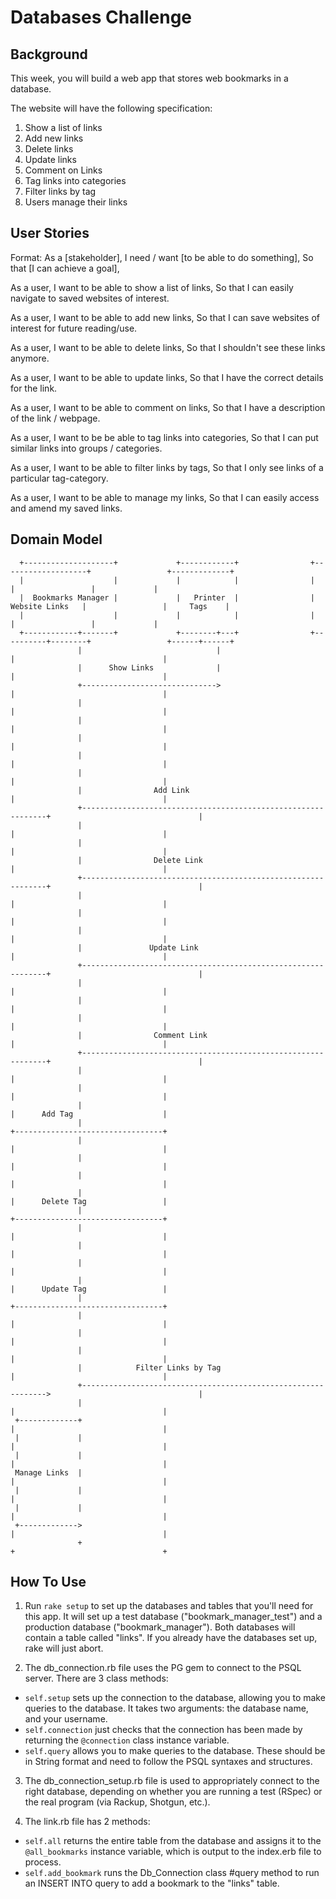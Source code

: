 # Databases Challenge

## Background
This week, you will build a web app that stores web bookmarks in a database.

The website will have the following specification:
1. Show a list of links
2. Add new links
3. Delete links
4. Update links
5. Comment on Links
6. Tag links into categories
7. Filter links by tag
8. Users manage their links

## User Stories

Format:
As a [stakeholder],
I need / want [to be able to do something],
So that [I can achieve a goal],

As a user,
I want to be able to show a list of links,
So that I can easily navigate to saved websites of interest.

As a user,
I want to be able to add new links,
So that I can save websites of interest for future reading/use.

As a user,
I want to be able to delete links,
So that I shouldn't see these links anymore.

As a user,
I want to be able to update links,
So that I have the correct details for the link.

As a user,
I want to be able to comment on links,
So that I have a description of the link / webpage.

As a user,
I want to be be able to tag links into categories,
So that I can put similar links into groups / categories.

As a user,
I want to be able to filter links by tags,
So that I only see links of a particular tag-category.

As a user,
I want to be able to manage my links,
So that I can easily access and amend my saved links.


## Domain Model

```
  +--------------------+             +------------+                +-------------------+                 +-------------+
  |                    |             |            |                |                   |                 |             |
  |  Bookmarks Manager |             |   Printer  |                |   Website Links   |                 |     Tags    |
  |                    |             |            |                |                   |                 |             |
  +------------+-------+             +--------+---+                +----------+--------+                 +------+------+
               |                              |                               |                                 |
               |      Show Links              |                               |                                 |
               +------------------------------>                               |                                 |
               |                                                              |                                 |
               |                                                              |                                 |
               |                                                              |                                 |
               |                                                              |                                 |
               |                                                              |                                 |
               |                Add Link                                      |                                 |
               +--------------------------------------------------------------+                                 |
               |                                                              |                                 |
               |                                                              |                                 |
               |                Delete Link                                   |                                 |
               +--------------------------------------------------------------+                                 |
               |                                                              |                                 |
               |                                                              |                                 |
               |                                                              |                                 |
               |               Update Link                                    |                                 |
               +--------------------------------------------------------------+                                 |
               |                                                              |                                 |
               |                                                              |                                 |
               |                                                              |                                 |
               |                Comment Link                                  |                                 |
               +--------------------------------------------------------------+                                 |
               |                                                              |                                 |
               |                                                              |                                 |
               |                                                              |      Add Tag                    |
               |                                                              +---------------------------------+
               |                                                              |                                 |
               |                                                              |                                 |
               |                                                              |                                 |
               |                                                              |      Delete Tag                 |
               |                                                              +---------------------------------+
               |                                                              |                                 |
               |                                                              |                                 |
               |                                                              |                                 |
               |                                                              |      Update Tag                 |
               |                                                              +---------------------------------+
               |                                                              |                                 |
               |                                                              |                                 |
               |                                                              |                                 |
               |            Filter Links by Tag                               |                                 |
               +-------------------------------------------------------------->                                 |
               |                                                              |                                 |
 +-------------+                                                              |                                 |
 |             |                                                              |                                 |
 |             |                                                              |                                 |
 Manage Links  |                                                              |                                 |
 |             |                                                              |                                 |
 |             |                                                              |                                 |
 +------------->                                                              |                                 |
               +                                                              +                                 +

```
## How To Use
1. Run `rake setup` to set up the databases and tables that you'll need for this app. It will set up a test database ("bookmark_manager_test") and a production database ("bookmark_manager"). Both databases will contain a table called "links". If you already have the databases set up, rake will just abort.

2. The db_connection.rb file uses the PG gem to connect to the PSQL server. There are 3 class methods:
  * `self.setup` sets up the connection to the database, allowing you to make queries to the database. It takes two arguments: the database name, and your username.
  * `self.connection` just checks that the connection has been made by returning the `@connection` class instance variable.
  * `self.query` allows you to make queries to the database. These should be in String format and need to follow the PSQL syntaxes and structures.

3. The db_connection_setup.rb file is used to appropriately connect to the right database, depending on whether you are running a test (RSpec) or the real program (via Rackup, Shotgun, etc.).

4. The link.rb file has 2 methods:
  * `self.all` returns the entire table from the database and assigns it to the `@all_bookmarks` instance variable, which is output to the index.erb file to process.
  * `self.add_bookmark` runs the Db_Connection class #query method to run an INSERT INTO query to add a bookmark to the "links" table.
